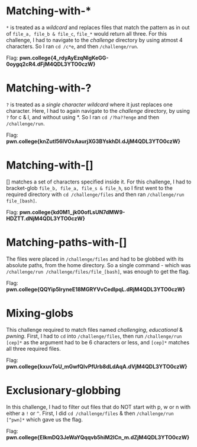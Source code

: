 # Matching-with-*

`*` is treated as a *wildcard* and replaces files that match the pattern as in out of `file_a, file_b & file_c`, `file_*` would return all three. For this challenge, I had to navigate to the *challenge* directory by using atmost 4 characters. So I ran `cd /c*e`, and then `/challenge/run`.

Flag: **pwn.college{4_rdyAyEzqNlgKeGG-0oygq2cR4.dFjM4QDL3YTO0czW}**

# Matching-with-?

`?` is treated as a *single character wildcard* where it just replaces one character. Here, I had to again navigate to the *challenge* directory, by using `?` for c & l, and without using *. So I ran `cd /?ha??enge` and then `/challenge/run`.

Flag: **pwn.college{knZutl56lVOxAaurjXG3BYskhDI.dJjM4QDL3YTO0czW}**

# Matching-with-[]

[] matches a set of characters specified inside it. For this challenge, I had to bracket-glob `file_b, file_a, file_s & file_h`, so I first went to the required directory with `cd /challenge/files` and then ran `/challenge/run file_[bash]`.

Flag: **pwn.college{kd0M1_jk00ofLsUN7dMW9-HDZTT.dNjM4QDL3YTO0czW}**

# Matching-paths-with-[]

The files were placed in `/challenge/files` and had to be globbed with its absolute paths, from the home directory. So a single command - which was `/challenge/run /challenge/files/file_[bash]`, was enough to get the flag.

Flag: **pwn.college{QQYip5IryneE18MGRYVvCedIpqL.dRjM4QDL3YTO0czW}**

# Mixing-globs

This challenge required to match files named *challenging*, *educational* & *pwning*. First, I had to `cd` into `/challenge/files`, then run `/challenge/run [cep]*` as the argument had to be 6 characters or less, and `[cep]*` matches all three required files.

Flag: **pwn.college{kxuvToU_mGwfQIvPfUrb8dLdAqA.dVjM4QDL3YTO0czW}**

# Exclusionary-globbing

In this challenge, I had to filter out files that do NOT start with p, w or n with either a `!` or `^`. First, I did `cd /challenge/files` & then `/challenge/run [^pwn]*` which gave us the flag.

Flag: **pwn.college{EIkmDQ3JeWaYQqqvb5hiM2ICn_m.dZjM4QDL3YTO0czW}**

